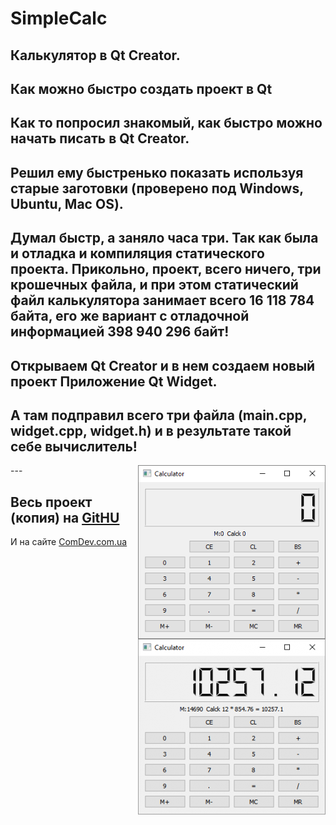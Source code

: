 # SimpleCalc

## Калькулятор в Qt Creator. 
## Как можно быстро создать проект в Qt

Как то попросил знакомый, как быстро можно начать писать в Qt Creator.
---

Решил ему быстренько показать используя старые заготовки (проверено под Windows, Ubuntu, Mac OS).
---

Думал быстр, а заняло часа три. Так как была и отладка и компиляция статического проекта. Прикольно, проект, всего ничего, три крошечных файла, и при этом статический файл калькулятора занимает всего 16 118 784 байта,  его же вариант с отладочной информацией 398 940 296 байт!
---

Открываем Qt Creator и в нем создаем новый проект Приложение Qt Widget.
---

А там подправил всего три файла (main.cpp, widget.cpp, widget.h) и в результате такой себе вычислитель!
---

<img src="SimpleCalc.png" width="300" style="float:right"/>
<img src="CalculatorSample-300x281.png" width="300" style="float:right"/>
---

Весь проект (копия) на <a href="Bhttps://github.com/Michael-VT/zNunits">GitHU</a>
---

И на сайте <a href="http://comdev.com.ua/%D0%BA%D0%B0%D0%BB%D1%8C%D0%BA%D1%83%D0%BB%D1%8F%D1%82%D0%BE%D1%80-%D0%B2-qt-creator-%D0%BA%D0%B0%D0%BA-%D0%BC%D0%BE%D0%B6%D0%BD%D0%BE-%D0%B1%D1%8B%D1%81%D1%82%D1%80%D0%BE-%D1%81%D0%BE%D0%B7%D0%B4/">ComDev.com.ua</a>

